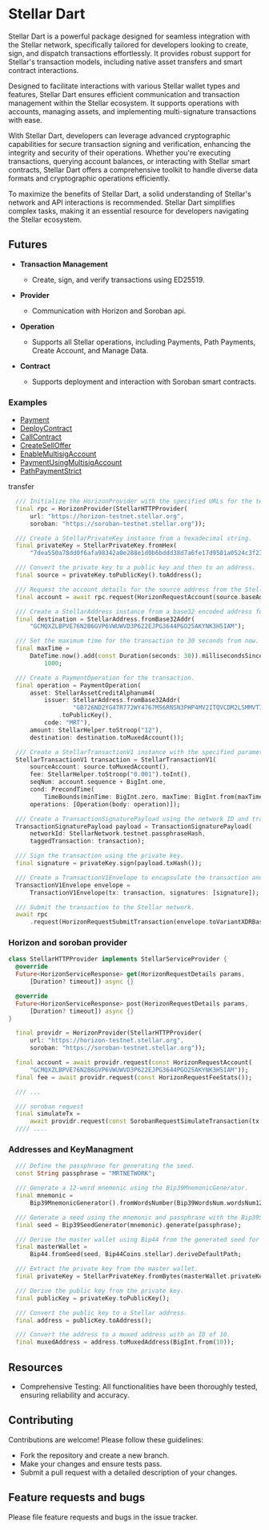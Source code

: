 # Stellar Dart

Stellar Dart is a powerful package designed for seamless integration with the Stellar network, specifically tailored for developers looking to create, sign, and dispatch transactions effortlessly. It provides robust support for Stellar's transaction models, including native asset transfers and smart contract interactions.

Designed to facilitate interactions with various Stellar wallet types and features, Stellar Dart ensures efficient communication and transaction management within the Stellar ecosystem. It supports operations with accounts, managing assets, and implementing multi-signature transactions with ease.

With Stellar Dart, developers can leverage advanced cryptographic capabilities for secure transaction signing and verification, enhancing the integrity and security of their operations. Whether you're executing transactions, querying account balances, or interacting with Stellar smart contracts, Stellar Dart offers a comprehensive toolkit to handle diverse data formats and cryptographic operations efficiently.

To maximize the benefits of Stellar Dart, a solid understanding of Stellar's network and API interactions is recommended. Stellar Dart simplifies complex tasks, making it an essential resource for developers navigating the Stellar ecosystem.

## Futures

- **Transaction Management**
  - Create, sign, and verify transactions using ED25519.

- **Provider**
  - Communication with Horizon and Soroban api.

- **Operation**
  - Supports all Stellar operations, including Payments, Path Payments, Create Account, and Manage Data.

- **Contract**
  - Supports deployment and interaction with Soroban smart contracts.

### Examples

  - [Payment](https://github.com/mrtnetwork/stellar_dart/tree/main/example/lib/examples/send_assets.dart)
  - [DeployContract](https://github.com/mrtnetwork/stellar_dart/tree/main/example/lib/examples/deploy_contract.dart)
  - [CallContract](https://github.com/mrtnetwork/stellar_dart/tree/main/example/lib/examples/transfer.dart)
  - [CreateSellOffer](https://github.com/mrtnetwork/stellar_dart/tree/main/example/lib/examples/create_sell_offer.dart)
  - [EnableMultisigAccount](https://github.com/mrtnetwork/stellar_dart/tree/main/example/lib/examples/enable_multisig_account.dart)
  - [PaymentUsingMultisigAccount](https://github.com/mrtnetwork/stellar_dart/tree/main/example/lib/examples/payment_using_multisig.dart)
  - [PathPaymentStrict](https://github.com/mrtnetwork/stellar_dart/tree/main/example/lib/examples/path_payment_strict.dart)


transfer

```dart
  /// Initialize the HorizonProvider with the specified URLs for the testnet.
  final rpc = HorizonProvider(StellarHTTPProvider(
      url: "https://horizon-testnet.stellar.org",
      soroban: "https://soroban-testnet.stellar.org"));

  /// Create a StellarPrivateKey instance from a hexadecimal string.
  final privateKey = StellarPrivateKey.fromHex(
      "7dea550a78dd0f6afa98342a0e288e1d0b6bddd38d7a6fe17d9501a0524c3f23");

  /// Convert the private key to a public key and then to an address.
  final source = privateKey.toPublicKey().toAddress();

  /// Request the account details for the source address from the Stellar network.
  final account = await rpc.request(HorizonRequestAccount(source.baseAddress));

  /// Create a StellarAddress instance from a base32 encoded address for the destination.
  final destination = StellarAddress.fromBase32Addr(
      "GCMQXZLBPVE76N2B6GVP6VWUWVD3P622EJPG3644PGO25AKYNK3H5IAM");

  /// Set the maximum time for the transaction to 30 seconds from now.
  final maxTime =
      DateTime.now().add(const Duration(seconds: 30)).millisecondsSinceEpoch ~/
          1000;

  /// Create a PaymentOperation for the transaction.
  final operation = PaymentOperation(
      asset: StellarAssetCreditAlphanum4(
          issuer: StellarAddress.fromBase32Addr(
                  "GB726ND2YG4TR772WY4767M56RNSN3PHP4MV2ITQVCDM2LSMMVT7CD6O")
              .toPublicKey(),
          code: "MRT"),
      amount: StellarHelper.toStroop("12"),
      destination: destination.toMuxedAccount());

  /// Create a StellarTransactionV1 instance with the specified parameters.
  StellarTransactionV1 transaction = StellarTransactionV1(
      sourceAccount: source.toMuxedAccount(),
      fee: StellarHelper.toStroop("0.001").toInt(),
      seqNum: account.sequence + BigInt.one,
      cond: PrecondTime(
          TimeBounds(minTime: BigInt.zero, maxTime: BigInt.from(maxTime))),
      operations: [Operation(body: operation)]);

  /// Create a TransactionSignaturePayload using the network ID and transaction.
  TransactionSignaturePayload payload = TransactionSignaturePayload(
      networkId: StellarNetwork.testnet.passphraseHash,
      taggedTransaction: transaction);

  /// Sign the transaction using the private key.
  final signature = privateKey.sign(payload.txHash());

  /// Create a TransactionV1Envelope to encapsulate the transaction and its signature.
  TransactionV1Envelope envelope =
      TransactionV1Envelope(tx: transaction, signatures: [signature]);

  /// Submit the transaction to the Stellar network.
  await rpc
      .request(HorizonRequestSubmitTransaction(envelope.toVariantXDRBase64()));
```

### Horizon and soroban provider

```dart
class StellarHTTPProvider implements StellarServiceProvider {
  @override
  Future<HorizonServiceResponse> get(HorizonRequestDetails params,
      [Duration? timeout]) async {}

  @override
  Future<HorizonServiceResponse> post(HorizonRequestDetails params,
      [Duration? timeout]) async {}
}

  final providr = HorizonProvider(StellarHTTPProvider(
      url: "https://horizon-testnet.stellar.org",
      soroban: "https://soroban-testnet.stellar.org"));

  final account = await providr.request(const HorizonRequestAccount(
      "GCMQXZLBPVE76N2B6GVP6VWUWVD3P622EJPG3644PGO25AKYNK3H5IAM"));
  final fee = await providr.request(const HorizonRequestFeeStats());

  /// ...

  /// soroban request
  final simulateTx =
      await providr.request(const SorobanRequestSimulateTransaction(tx: tx));
  //// ....


```

### Addresses and KeyManagment

```dart
  /// Define the passphrase for generating the seed.
  const String passphrase = "MRTNETWORK";

  /// Generate a 12-word mnemonic using the Bip39MnemonicGenerator.
  final mnemonic =
      Bip39MnemonicGenerator().fromWordsNumber(Bip39WordsNum.wordsNum12);

  /// Generate a seed using the mnemonic and passphrase with the Bip39SeedGenerator.
  final seed = Bip39SeedGenerator(mnemonic).generate(passphrase);

  /// Derive the master wallet using Bip44 from the generated seed for the Stellar coin type.
  final masterWallet =
      Bip44.fromSeed(seed, Bip44Coins.stellar).deriveDefaultPath;

  /// Extract the private key from the master wallet.
  final privateKey = StellarPrivateKey.fromBytes(masterWallet.privateKey.raw);

  /// Derive the public key from the private key.
  final publicKey = privateKey.toPublicKey();

  /// Convert the public key to a Stellar address.
  final address = publicKey.toAddress();

  /// Convert the address to a muxed address with an ID of 10.
  final muxedAddress = address.toMuxedAddress(BigInt.from(10));

```

## Resources

- Comprehensive Testing: All functionalities have been thoroughly tested, ensuring reliability and accuracy.

## Contributing

Contributions are welcome! Please follow these guidelines:

- Fork the repository and create a new branch.
- Make your changes and ensure tests pass.
- Submit a pull request with a detailed description of your changes.

## Feature requests and bugs

Please file feature requests and bugs in the issue tracker.

